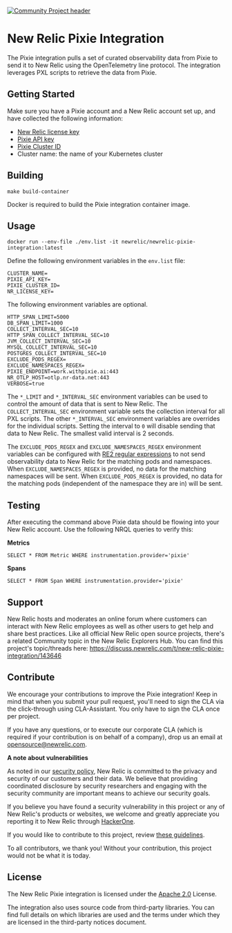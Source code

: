 [![Community Project header](https://github.com/newrelic/opensource-website/raw/master/src/images/categories/Community_Project.png)](https://opensource.newrelic.com/oss-category/#community-project)

# New Relic Pixie Integration

The Pixie integration pulls a set of curated observability data from Pixie to send it to New Relic using the OpenTelemetry line protocol. The integration leverages PXL scripts to retrieve the data from Pixie.

## Getting Started

Make sure you have a Pixie account and a New Relic account set up, and have collected the following information:

 * [New Relic license key](https://docs.newrelic.com/docs/accounts/accounts-billing/account-setup/new-relic-license-key/)
 * [Pixie API key](https://docs.pixielabs.ai/using-pixie/api-quick-start/#get-an-api-token)
 * [Pixie Cluster ID](https://docs.pixielabs.ai/using-pixie/api-quick-start/#get-a-cluster-id)
 * Cluster name: the name of your Kubernetes cluster

## Building

```make build-container```

Docker is required to build the Pixie integration container image.

## Usage

```docker run --env-file ./env.list -it newrelic/newrelic-pixie-integration:latest```

Define the following environment variables in the `env.list` file:

```
CLUSTER_NAME=
PIXIE_API_KEY=
PIXIE_CLUSTER_ID=
NR_LICENSE_KEY=
```

The following environment variables are optional. 

```
HTTP_SPAN_LIMIT=5000
DB_SPAN_LIMIT=1000
COLLECT_INTERVAL_SEC=10
HTTP_SPAN_COLLECT_INTERVAL_SEC=10
JVM_COLLECT_INTERVAL_SEC=10
MYSQL_COLLECT_INTERVAL_SEC=10
POSTGRES_COLLECT_INTERVAL_SEC=10
EXCLUDE_PODS_REGEX=
EXCLUDE_NAMESPACES_REGEX=
PIXIE_ENDPOINT=work.withpixie.ai:443
NR_OTLP_HOST=otlp.nr-data.net:443
VERBOSE=true
```

The `*_LIMIT` and `*_INTERVAL_SEC` environment variables can be used to control the amount of data that is sent to New Relic. The `COLLECT_INTERVAL_SEC` environment variable sets the collection interval for all PXL scripts. The other `*_INTERVAL_SEC` environment variables are overrides for the individual scripts. Setting the interval to `0` will disable sending that data to New Relic. The smallest valid interval is 2 seconds.

The `EXCLUDE_PODS_REGEX` and `EXCLUDE_NAMESPACES_REGEX` environment variables can be configured with [RE2 regular expressions](https://github.com/google/re2/wiki/Syntax) to not send observability data to New Relic for the matching pods and namespaces. When `EXCLUDE_NAMESPACES_REGEX` is provided, no data for the matching namespaces will be sent. When `EXCLUDE_PODS_REGEX` is provided, no data for the matching pods (independent of the namespace they are in) will be sent.

## Testing

After executing the command above Pixie data should be flowing into your New Relic account. Use the following NRQL queries to verify this:

**Metrics**
```
SELECT * FROM Metric WHERE instrumentation.provider='pixie'
```

**Spans**
```
SELECT * FROM Span WHERE instrumentation.provider='pixie'
```

## Support

New Relic hosts and moderates an online forum where customers can interact with New Relic employees as well as other users to get help and share best practices. Like all official New Relic open source projects, there's a related Community topic in the New Relic Explorers Hub. You can find this project's topic/threads here: https://discuss.newrelic.com/t/new-relic-pixie-integration/143646

## Contribute

We encourage your contributions to improve the Pixie integration! Keep in mind that when you submit your pull request, you'll need to sign the CLA via the click-through using CLA-Assistant. You only have to sign the CLA once per project.

If you have any questions, or to execute our corporate CLA (which is required if your contribution is on behalf of a company), drop us an email at opensource@newrelic.com.

**A note about vulnerabilities**

As noted in our [security policy](../../security/policy), New Relic is committed to the privacy and security of our customers and their data. We believe that providing coordinated disclosure by security researchers and engaging with the security community are important means to achieve our security goals.

If you believe you have found a security vulnerability in this project or any of New Relic's products or websites, we welcome and greatly appreciate you reporting it to New Relic through [HackerOne](https://hackerone.com/newrelic).

If you would like to contribute to this project, review [these guidelines](./CONTRIBUTING.md).

To all contributors, we thank you!  Without your contribution, this project would not be what it is today.

## License
The New Relic Pixie integration is licensed under the [Apache 2.0](http://apache.org/licenses/LICENSE-2.0.txt) License.

The integration also uses source code from third-party libraries. You can find full details on which libraries are used and the terms under which they are licensed in the third-party notices document.
